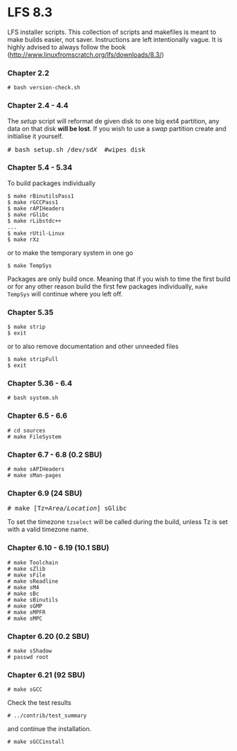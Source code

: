 # LFS 8.3
LFS installer scripts. This collection of scripts and makefiles is meant to make builds easier, not saver. Instructions are left intentionally vague. It is highly advised to always follow the book (http://www.linuxfromscratch.org/lfs/downloads/8.3/)

### Chapter 2.2
```
# bash version-check.sh
```
### Chapter 2.4 - 4.4
The *setup* script will reformat de given disk to one big ext4 partition, any data on that disk **will be lost**. If you wish to use a *swap* partition create and initialise it yourself.
<pre>
# bash setup.sh /dev/sd<em>X</em>  #wipes disk
</pre>
### Chapter 5.4 - 5.34
To build packages individually
```
$ make rBinutilsPass1
$ make rGCCPass1
$ make rAPIHeaders
$ make rGlibc
$ make rLibstdc++
...
$ make rUtil-Linux
$ make rXz
```
or to make the temporary system in one go
```
$ make TempSys
```
Packages are only build once. Meaning that if you wish to time the first build or for any other reason build the first few packages individually, `make TempSys` will continue where you left off.
### Chapter 5.35
```
$ make strip
$ exit
```
or to also remove documentation and other unneeded files
```
$ make stripFull
$ exit
```
### Chapter 5.36 - 6.4
```
# bash system.sh
```
### Chapter 6.5 - 6.6
```
# cd sources
# make FileSystem
```
### Chapter 6.7 - 6.8 (0.2 SBU)
```
# make sAPIHeaders
# make sMan-pages
```
### Chapter 6.9 (24 SBU)
<pre>
# make [Tz=<em>Area/Location</em>] sGlibc
</pre>
To set the timezone `tzselect` will be called during the build, unless Tz is set with a valid timezone name.

### Chapter 6.10 - 6.19 (10.1 SBU)
```
# make Toolchain
# make sZlib
# make sFile
# make sReadline
# make sM4
# make sBc
# make sBinutils
# make sGMP
# make sMPFR
# make sMPC
```

### Chapter 6.20 (0.2 SBU)
```
# make sShadow
# passwd root
```

### Chapter 6.21 (92 SBU)
```
# make sGCC
```
Check the test results
```
# ../contrib/test_summary
```
and continue the installation.
```
# make sGCCinstall
```
